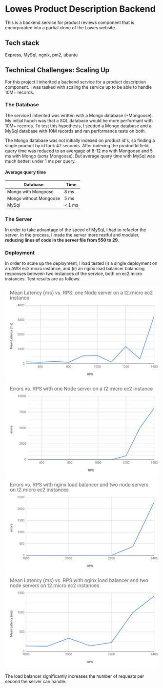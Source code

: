 # Lowes Product Description Backend

This is a backend service for product reviews component that is encorporated into a partial clone of the Lowes website.

## Tech stack

Express, MySql, ngnix, pm2, ubuntu

## Technical Challenges: Scaling Up

For this project I inherited a backend service for a product description component. I was tasked with scaling the service up to be able to handle 10M+ records.

### The Database

The service I inherited was written with a Mongo database (+Mongoose). My initial hunch was that a SQL database would be more performant with 10M+ records. To test this hypothesis, I seeded a Mongo database and a MySql database with 10M records and ran performance tests on both.

The Mongo database was not initially indexed on product id's, so finding a single product by id took 47 seconds. After indexing the productId field, query time was reduced to an avergage of 8-12 ms with Mongoose and 5 ms with Mongo (_sans_ Mongoose). But average query time with MySql was much better: under 1 ms per query.

#### Average query time

| Database              | Time   |
| --------------------- | ------ |
| Mongo with Mongoose   | 8 ms   |
| Mongo without Mongoose | 5 ms   |
| MySql                 | < 1 ms |

### The Server

In order to take advantage of the speed of MySql, I had to refactor the server. In the process, I made the server more restful and moduler, **reducing lines of code in the server file from 550 to 29**.

### Deployment

In order to scale up the deployment, I load tested (i) a single deployment on an AWS ec2.micro instance, and (ii) an nginx load balancer balancing responses between two instances of the service, both on ec2.micro instances. Test results are as follows:

<img src = "images/image1.png" >
<img src = "images/image2.png" >
<img src = "images/image3.png" >
<img src = "images/image4.png" >

The load balancer significantly increases the number of requests per second the server can handle.
